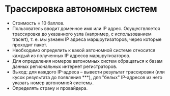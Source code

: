 # Трассировка автономных систем

* Стоимость = 10 баллов.
* Пользователь вводит доменное имя
или IP адрес. Осуществляется трассировка до указанного узла (например, с использованием
tracert), т. е. мы узнаем IP адреса маршрутизаторов, через которые проходит пакет. 
* Необходимо определить к какой автономной системе относится каждый из полученных IP адресов
маршрутизаторов. 
* Для определения номеров автономных систем обращаться к базам данных
региональных интернет регистраторов. 
* Выход: для каждого IP-адреса – вывести результат трассировки (или кусок результата до появления ***), для "белых" IP-адресов из него указать номер автономной системы.
* Определять страну и провайдера.
